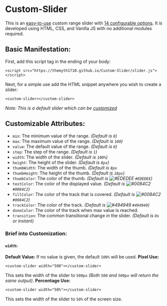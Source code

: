 # Custom-Slider
This is an [easy-to-use](#basic-manifestation) custom range slider with [14 configurable options](#customizable-attributes). It is developed using HTML, CSS, and Vanilla JS with no additional modules required.

## Basic Manifestation:
First, add this script tag in the ending of your body:
```
<script src="https://themyth1710.github.io/Custom-Slider/slider.js"></script>
```
Next, for a simple use add the HTML snippet anywhere you wish to create a slider:
```
<custom-slider></custom-slider>
```
_Note: This is a default slider which can be [customized](#customizable-attributes)_

## Customizable Attributes:

- `min`: The minimum value of the range. _(Default is `0`)_
- `max`: The maximum value of the range. _(Default is `100`)_
- `value`: The default value of the range. _(Default is `0`)_
- `step`: The step of the range. _(Default is `1`)_
- `width`: The width of the slider. _(Default is `100%`)_
- `height`: The height of the slider. _(Default is `8px`)_
- `thumbWidth`: The width of the thumb. _(Default is `8px`_
- `thumbHeight`: The height of the thumb. _(Default is `18px`)_
- `thumbColor`: The color of the thumb. _(Default is ![#EDEDEE](https://placehold.co/15x15/EDEDEE/EDEDEE.png) `#EDEDEE`)_
- `textColor`: The color of the displayed value. _(Default is ![#0084C2](https://placehold.co/15x15/0084c2/0084c2.png) `#0084C2`)_
- `fillColor`: The color of the track that is covered. _(Default is ![#0084C2](https://placehold.co/15x15/0084c2/0084c2.png) `#0084C2`)_
- `trackColor`: The color of the track. _(Default is ![#494949](https://placehold.co/15x15/494949/494949.png) `#494949`)_
- `doneColor`: The color of the track when max value is reached. 
- `transition`: The common transitional change in the slider. _(Default is `0s` or instant)_

### Brief into Customization:
#### `width`:
**Default Value:** If no value is given, the default `100%` will be used.
**Pixel Use:**
```
<custom-slider width="500"></custom-slider>
```
This sets the width of the slider to `500px` _(Both `500` and `500px` will return the same output)_.
**Percentage Use:**
```
<custom-slider width="50%"></custom-slider>
```
This sets the width of the slider to `50%` of the screen size.
